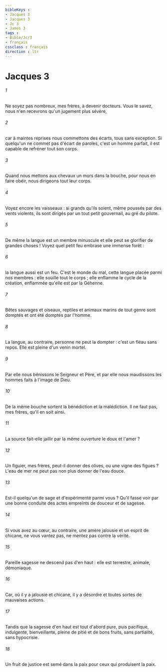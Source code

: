 ```yaml
---
bibleKeys : 
- Jacques 3
- Jacques 3
- Jc 3
- James 3
tags : 
- Bible/Jc/3
- français
cssclass : français
direction : ltr
---
```


# Jacques 3

###### 1
Ne soyez pas nombreux, mes frères, à devenir docteurs. Vous le savez, nous n'en recevrons qu'un jugement plus sévère, 
###### 2
car à maintes reprises nous commettons des écarts, tous sans exception. Si quelqu'un ne commet pas d'écart de paroles, c'est un homme parfait, il est capable de refréner tout son corps. 
###### 3
Quand nous mettons aux chevaux un mors dans la bouche, pour nous en faire obéir, nous dirigeons tout leur corps. 
###### 4
Voyez encore les vaisseaux : si grands qu'ils soient, même poussés par des vents violents, ils sont dirigés par un tout petit gouvernail, au gré du pilote. 
###### 5
De même la langue est un membre minuscule et elle peut se glorifier de grandes choses ! Voyez quel petit feu embrase une immense forêt : 
###### 6
la langue aussi est un feu. C'est le monde du mal, cette langue placée parmi nos membres : elle souille tout le corps ; elle enflamme le cycle de la création, enflammée qu'elle est par la Géhenne. 
###### 7
Bêtes sauvages et oiseaux, reptiles et animaux marins de tout genre sont domptés et ont été domptés par l'homme. 
###### 8
La langue, au contraire, personne ne peut la dompter : c'est un fléau sans repos. Elle est pleine d'un venin mortel. 
###### 9
Par elle nous bénissons le Seigneur et Père, et par elle nous maudissons les hommes faits à l'image de Dieu. 
###### 10
De la même bouche sortent la bénédiction et la malédiction. Il ne faut pas, mes frères, qu'il en soit ainsi. 
###### 11
La source fait-elle jaillir par la même ouverture le doux et l'amer ? 
###### 12
Un figuier, mes frères, peut-il donner des olives, ou une vigne des figues ? L'eau de mer ne peut pas non plus donner de l'eau douce. 
###### 13
Est-il quelqu'un de sage et d'expérimenté parmi vous ? Qu'il fasse voir par une bonne conduite des actes empreints de douceur et de sagesse. 
###### 14
Si vous avez au cœur, au contraire, une amère jalousie et un esprit de chicane, ne vous vantez pas, ne mentez pas contre la vérité. 
###### 15
Pareille sagesse ne descend pas d'en haut : elle est terrestre, animale, démoniaque. 
###### 16
Car, où il y a jalousie et chicane, il y a désordre et toutes sortes de mauvaises actions. 
###### 17
Tandis que la sagesse d'en haut est tout d'abord pure, puis pacifique, indulgente, bienveillante, pleine de pitié et de bons fruits, sans partialité, sans hypocrisie. 
###### 18
Un fruit de justice est semé dans la paix pour ceux qui produisent la paix. 
